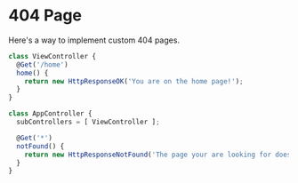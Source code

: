 # 404 Page

Here's a way to implement custom 404 pages.

```typescript
class ViewController {
  @Get('/home')
  home() {
    return new HttpResponseOK('You are on the home page!');
  }
}

class AppController {
  subControllers = [ ViewController ];

  @Get('*')
  notFound() {
    return new HttpResponseNotFound('The page your are looking for does not exist');
  }
}
```

